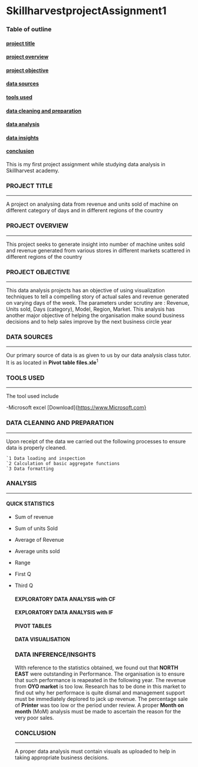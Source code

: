 # SkillharvestprojectAssignment1

### Table of outline
#### [project title](#project-title)
#### [project overview](#project-overview)
#### [project objective](#project-objective)
#### [data sources](#data-sources)
#### [tools used](#tools-used)
#### [data cleaning and preparation](#data-cleaning-and-preparation)
#### [data analysis](#data-analysis)
#### [data insights](#data-insights)
#### [conclusion](#conclusion)


This is my first project assignment while studying data analysis in Skillharvest academy. 

### PROJECT TITLE
---
A project on analysing data from revenue and units sold of machine on different category of days and in different regions of the country

### PROJECT OVERVIEW
---
This project seeks to generate insight into number of machine unites sold and revenue generated from various stores in different markets scattered in different regions of the country

### PROJECT OBJECTIVE
---
This data analysis projects has an objective of using visualization techniques to tell a compelling story of actual sales and revenue generated on varying days of the week. The parameters under scrutiny are : Revenue, Units sold, Days (category), Model, Region, Market. This analysis has another major objective of helping the organisation make sound business decisions and to help sales improve by the next business circle year

### DATA SOURCES
---
Our primary source of data is as given to us by our data analysis class tutor. It is as located in **Pivot table files.xle**<sup>1</sup>

### TOOLS USED
---
The tool used include 

-Microsoft excel [Download]{https://www.Microsoft.com}

### DATA CLEANING AND PREPARATION
___
Upon receipt of the data we carried out the following processes to ensure data is properly cleaned. 

	`1 Data loading and inspection
	`2 Calculation of basic aggregate functions
	`3 Data formatting

 ### ANALYSIS 
 ---
 #### QUICK STATISTICS
- Sum of revenue
- Sum of units Sold
- Average of Revenue
- Average units sold
- Range
- First Q
- Third Q

  #### EXPLORATORY DATA ANALYSIS with CF

  #### EXPLORATORY DATA ANALYSIS with IF

  #### PIVOT TABLES

  #### DATA VISUALISATION

  ### DATA INFERENCE/INSGHTS

  WIth reference to the statistics obtained, we found out that **NORTH EAST** were outstanding in Performance. The organisation is to ensure that such performance is reapeated in the following year. The revenue from **OYO market** is too low. Research has to be done in this market to find out why her performace is quite dismal and management support must be immediately deplored to jack up revenue. The percentage sale of **Printer** was too low or the period under review. A proper **Month on month** (MoM) analysis must be made to ascertain the reason for the very poor sales.

  ### CONCLUSION
  ---
  A proper data analysis must contain visuals as uploaded to help in taking appropriate business decisions. 
  
  

  
  



